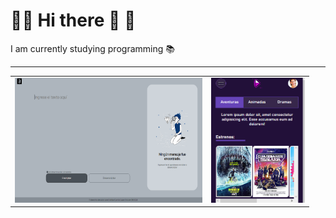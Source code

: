 #  🌟👋 Hi there 👋 🌟
I am currently studying programming 📚
<hr>

<table> 
  <tr>
    <td>
       <a href="https://cristianlopez3.github.io/challenger-encriptador/">
         <img src="./assets/encript.png" width="300" height="200" alt="chal">
        </a>
    </td>
     <td>
       <a href="https://cristianlopez3.github.io/CINESPACE/">
         <img src="./assets/cinescape.png" width="150" height="200" alt="chal">
        </a>
    </td>
   </tr>  
</table>
